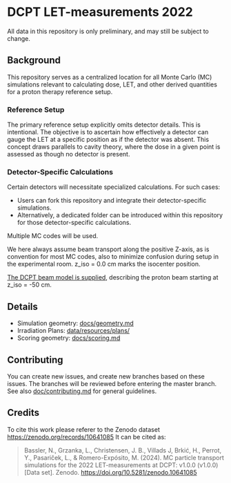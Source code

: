 # DCPT LET-measurements 2022
All data in this repository is only preliminary, and may still be subject to change.


## Background
This repository serves as a centralized location for all Monte Carlo (MC) simulations relevant to calculating dose, LET, and other derived quantities for a proton therapy reference setup.


### Reference Setup
The primary reference setup explicitly omits detector details. This is intentional. The objective is to ascertain how effectively a detector can gauge the LET at a specific position as if the detector was absent. This concept draws parallels to cavity theory, where the dose in a given point is assessed as though no detector is present.


### Detector-Specific Calculations
Certain detectors will necessitate specialized calculations. For such cases:

- Users can fork this repository and integrate their detector-specific simulations.
- Alternatively, a dedicated folder can be introduced within this repository for those detector-specific calculations.

Multiple MC codes will be used.

We here always assume beam transport along the positive Z-axis, as is convention for most MC codes, also to minimize confusion during setup in the experimental room. z_iso = 0.0 cm marks the isocenter position.

[The DCPT beam model is supplied](data/resources/dcpt_beam_model), describing the proton beam starting at z_iso = -50 cm.


## Details
- Simulation geometry: [docs/geometry.md](docs/geometry.md)
- Irradiation Plans: [data/resources/plans/](data/resources/plans/)
- Scoring geometry: [docs/scoring.md](docs/scoring.md)


## Contributing
You can create new issues, and create new branches based on these issues.
The branches will be reviewed before entering the master branch.
See also [doc/contributing.md](docs/contributing.md) for general guidelines.

## Credits

To cite this work please referer to the Zenodo dataset https://zenodo.org/records/10641085
It can be cited as:

> Bassler, N., Grzanka, L., Christensen, J. B., Villads J, Brkić, H., Perrot, Y., Pasariček, L., & Romero-Expósito, M. (2024). MC particle transport simulations for the 2022 LET-measurements at DCPT: v1.0.0 (v1.0.0) [Data set]. Zenodo. https://doi.org/10.5281/zenodo.10641085
